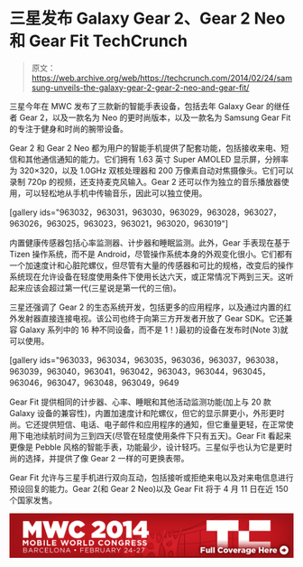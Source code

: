 # 三星发布 Galaxy Gear 2、Gear 2 Neo 和 Gear Fit TechCrunch

> 原文：<https://web.archive.org/web/https://techcrunch.com/2014/02/24/samsung-unveils-the-galaxy-gear-2-gear-2-neo-and-gear-fit/>

三星今年在 MWC 发布了三款新的智能手表设备，包括去年 Galaxy Gear 的继任者 Gear 2，以及一款名为 Neo 的更时尚版本，以及一款名为 Samsung Gear Fit 的专注于健身和时尚的腕带设备。

Gear 2 和 Gear 2 Neo 都为用户的智能手机提供了配套功能，包括接收来电、短信和其他通信通知的能力。它们拥有 1.63 英寸 Super AMOLED 显示屏，分辨率为 320×320，以及 1.0GHz 双核处理器和 200 万像素自动对焦摄像头。它们可以录制 720p 的视频，还支持麦克风输入。Gear 2 还可以作为独立的音乐播放器使用，可以轻松地从手机中传输音乐，因此可以独立使用。

[gallery ids="963032，963031，963030，963029，963028，963027，963026，963025，963023，963021，963020，963019"]

内置健康传感器包括心率监测器、计步器和睡眠监测。此外，Gear 手表现在基于 Tizen 操作系统，而不是 Android，尽管操作系统本身的外观变化很小。它们都有一个加速度计和心脏陀螺仪，但尽管有大量的传感器和可比的规格，改变后的操作系统现在允许设备在轻度使用条件下使用长达六天，或正常情况下两到三天。这听起来应该会超过第一代(三星说是第一代的三倍)。

三星还强调了 Gear 2 的生态系统开发，包括更多的应用程序，以及通过内置的红外发射器直接连接电视。该公司也终于向第三方开发者开放了 Gear SDK。它还兼容 Galaxy 系列中的 16 种不同设备，而不是 1！)最初的设备在发布时(Note 3)就可以使用。

[gallery ids="963033，963034，963035，963036，963037，963038，963039，963040，963041，963042，963043，963044，963045，963046，963047，963048，963049，9649

Gear Fit 提供相同的计步器、心率、睡眠和其他活动监测功能(加上与 20 款 Galaxy 设备的兼容性)，内置加速度计和陀螺仪，但它的显示屏更小，外形更时尚。它还提供短信、电话、电子邮件和应用程序的通知，但它重量更轻，在正常使用下电池续航时间为三到四天(尽管在轻度使用条件下只有五天)。Gear Fit 看起来更像是 Pebble 风格的智能手表，功能最少，设计轻巧。三星似乎也认为它是更时尚的选择，并提供了像 Gear 2 一样的可更换表带。

Gear Fit 允许与三星手机进行双向互动，包括接听或拒绝来电以及对来电信息进行预设回复的能力。Gear 2(和 Gear 2 Neo)以及 Gear Fit 将于 4 月 11 日在近 150 个国家发售。

[![](img/df0ca8f6df64d00d3b774712baf056d5.png)](https://web.archive.org/web/20221006003142/https://beta.techcrunch.com/tag/mwc14/)